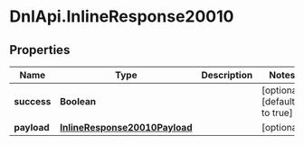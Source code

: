 # DnlApi.InlineResponse20010

## Properties
Name | Type | Description | Notes
------------ | ------------- | ------------- | -------------
**success** | **Boolean** |  | [optional] [default to true]
**payload** | [**InlineResponse20010Payload**](InlineResponse20010Payload.md) |  | [optional] 


